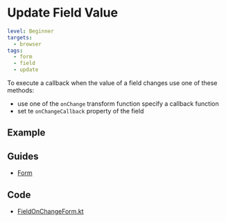 # Update Field Value

```yaml
level: Beginner
targets:
  - browser
tags:
  - form
  - field
  - update
```

To execute a callback when the value of a field changes use one of these methods:

- use one of the `onChange` transform function specify a callback function
- set te `onChangeCallback` property of the field

## Example

<div data-zk-enrich="FieldOnChangeForm"></div>

## Guides

- [Form](/doc/guides/browser/builtin/Forms.md)

## Code

- [FieldOnChangeForm.kt](/cookbook/src/jsMain/kotlin/zakadabar/cookbook/browser/field/onchange/FieldOnChangeForm.kt)
